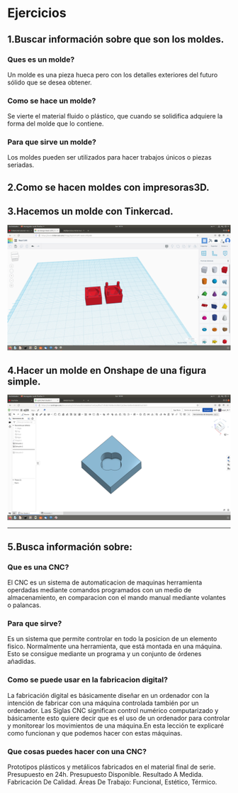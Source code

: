 
# Ejercicios


1.Buscar información sobre que son los moldes.
---
### Ques es un molde?

Un molde es una pieza hueca pero con los detalles exteriores del futuro sólido que se desea obtener. 

### Como se hace un molde?

Se vierte el material fluido o plástico, que cuando se solidifica adquiere la forma del molde que lo contiene.

### Para que sirve un molde?

Los moldes pueden ser utilizados para hacer trabajos únicos o piezas seriadas.

2.Como se hacen moldes con impresoras3D.
---

3.Hacemos un molde con Tinkercad.
---
![imajen](https://github.com/ANGEY33/3D/blob/main/Captura%20de%20pantalla%20de%202022-02-14%2010-15-13.png)

4.Hacer un molde en Onshape de una figura simple.
---
![imajen](https://github.com/ANGEY33/3D/blob/main/Captura%20de%20pantalla%20de%202022-02-14%2010-39-18.png)

---

5.Busca información sobre:
---

### Que es una CNC?
El CNC es un sistema de automaticacion de maquinas herramienta operdadas mediante comandos programados con un medio de almacenamiento, en comparacion con el mando manual mediante volantes o palancas.

### Para que sirve?
Es un sistema que permite controlar en todo la posicion de un elemento fisico.
Normalmente una herramienta, que está montada en una máquina. Esto se consigue mediante un programa y un conjunto de órdenes añadidas.

### Como se puede usar en la fabricacion digital?
La fabricación digital es básicamente diseñar en un ordenador con la intención de fabricar con una máquina controlada también por un ordenador.
Las Siglas CNC significan control numérico computarizado y básicamente esto quiere decir que es el uso de un ordenador para controlar y monitorear los movimientos de una máquina.En esta lección te explicaré como funcionan y que podemos hacer con estas máquinas.

### Que cosas puedes hacer con una CNC?
Prototipos plásticos y metálicos fabricados en el material final de serie. Presupuesto en 24h. Presupuesto Disponible. Resultado A Medida. Fabricación De Calidad. Áreas De Trabajo: Funcional, Estético, Térmico.
